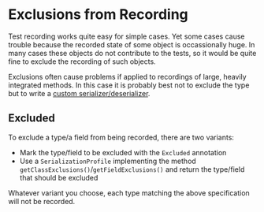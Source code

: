 Exclusions from Recording
=========================

Test recording works quite easy for simple cases. Yet some cases cause trouble because the recorded state of some object is occassionally huge. In many cases these objects do not contribute to the tests, so it would be quite fine to exclude the recording of such objects.

Exclusions often cause problems if applied to recordings of large, heavily integrated methods. In this case it is probably best not to exclude the type but to write a [custom serializer/deserializer](Extending.md). 

## Excluded

To exclude a type/a field from being recorded, there are two variants:

* Mark the type/field to be excluded with the `Excluded` annotation
* Use a `SerializationProfile` implementing the method `getClassExclusions()`/`getFieldExclusions()` and return the type/field that should be excluded

Whatever variant you choose, each type matching the above specification will not be recorded.
